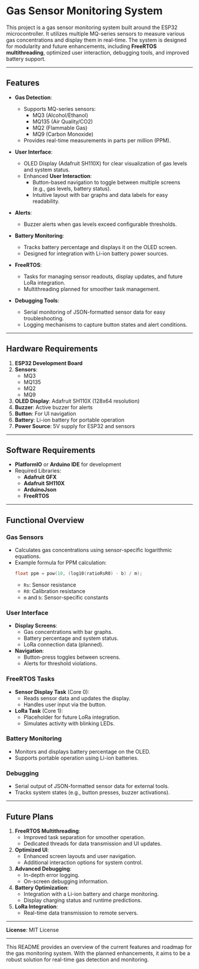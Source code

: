 
# Gas Sensor Monitoring System

This project is a gas sensor monitoring system built around the ESP32 microcontroller. It utilizes multiple MQ-series sensors to measure various gas concentrations and display them in real-time. The system is designed for modularity and future enhancements, including **FreeRTOS multithreading**, optimized user interaction, debugging tools, and improved battery support.

---

## Features

- **Gas Detection**:
  - Supports MQ-series sensors:
    - MQ3 (Alcohol/Ethanol)
    - MQ135 (Air Quality/CO2)
    - MQ2 (Flammable Gas)
    - MQ9 (Carbon Monoxide)
  - Provides real-time measurements in parts per million (PPM).

- **User Interface**:
  - OLED Display (Adafruit SH110X) for clear visualization of gas levels and system status.
  - Enhanced **User Interaction**:
    - Button-based navigation to toggle between multiple screens (e.g., gas levels, battery status).
    - Intuitive layout with bar graphs and data labels for easy readability.
  
- **Alerts**:
  - Buzzer alerts when gas levels exceed configurable thresholds.
  
- **Battery Monitoring**:
  - Tracks battery percentage and displays it on the OLED screen.
  - Designed for integration with Li-ion battery power sources.

- **FreeRTOS**:
  - Tasks for managing sensor readouts, display updates, and future LoRa integration.
  - Multithreading planned for smoother task management.

- **Debugging Tools**:
  - Serial monitoring of JSON-formatted sensor data for easy troubleshooting.
  - Logging mechanisms to capture button states and alert conditions.

---

## Hardware Requirements

1. **ESP32 Development Board**
2. **Sensors**:
   - MQ3
   - MQ135
   - MQ2
   - MQ9
3. **OLED Display**: Adafruit SH110X (128x64 resolution)
4. **Buzzer**: Active buzzer for alerts
5. **Button**: For UI navigation
6. **Battery**: Li-ion battery for portable operation
7. **Power Source**: 5V supply for ESP32 and sensors

---

## Software Requirements

- **PlatformIO** or **Arduino IDE** for development
- Required Libraries:
  - **Adafruit GFX**
  - **Adafruit SH110X**
  - **ArduinoJson**
  - **FreeRTOS**

---

## Functional Overview

### Gas Sensors
- Calculates gas concentrations using sensor-specific logarithmic equations.
- Example formula for PPM calculation:
  ```c
  float ppm = pow(10, (log10(ratioRsR0) - b) / m);
  ```
  - `Rs`: Sensor resistance
  - `R0`: Calibration resistance
  - `m` and `b`: Sensor-specific constants

### User Interface
- **Display Screens**:
  - Gas concentrations with bar graphs.
  - Battery percentage and system status.
  - LoRa connection data (planned).
- **Navigation**:
  - Button-press toggles between screens.
  - Alerts for threshold violations.

### FreeRTOS Tasks
- **Sensor Display Task** (Core 0):
  - Reads sensor data and updates the display.
  - Handles user input via the button.
- **LoRa Task** (Core 1):
  - Placeholder for future LoRa integration.
  - Simulates activity with blinking LEDs.

### Battery Monitoring
- Monitors and displays battery percentage on the OLED.
- Supports portable operation using Li-ion batteries.

### Debugging
- Serial output of JSON-formatted sensor data for external tools.
- Tracks system states (e.g., button presses, buzzer activations).

---

## Future Plans

1. **FreeRTOS Multithreading**:
   - Improved task separation for smoother operation.
   - Dedicated threads for data transmission and UI updates.
2. **Optimized UI**:
   - Enhanced screen layouts and user navigation.
   - Additional interaction options for system control.
3. **Advanced Debugging**:
   - In-depth error logging.
   - On-screen debugging information.
4. **Battery Optimization**:
   - Integration with a Li-ion battery and charge monitoring.
   - Display charging status and runtime predictions.
5. **LoRa Integration**:
   - Real-time data transmission to remote servers.

---

**License**: MIT License

---

This README provides an overview of the current features and roadmap for the gas monitoring system. With the planned enhancements, it aims to be a robust solution for real-time gas detection and monitoring.

